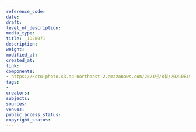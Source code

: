 ```yaml
---
reference_code: 
date: 
draft: 
level_of_description: 
media_type: 
title: _1D20071
description: 
weight: 
modified_at: 
created_at: 
link: 
components:
- https://kctu-photo.s3.ap-northeast-2.amazonaws.com/2021년/8월/20210819_일본+혐한+극우+지원+국정원은+진상을+밝혀라+기자회견/_1D20071.jpg
tags:
- 
creators: 
subjects: 
sources: 
venues: 
public_access_status: 
copyright_status: 
---
```

